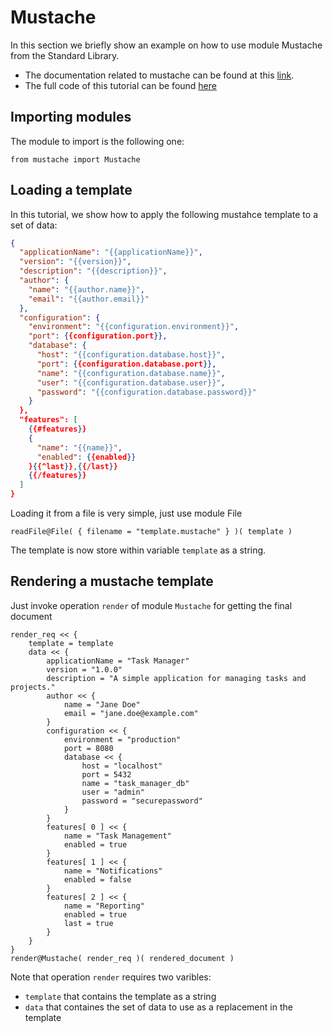 # Mustache
In this section we briefly show an example on how to use module Mustache from the Standard Library.

* The documentation related to mustache can be found at this [link](https://mustache.github.io/).
* The full code of this tutorial can be found [here](https://github.com/jolie/examples/tree/master/Tutorials/mustache)

## Importing modules
The module to import is the following one:

```jolie
from mustache import Mustache
```
## Loading a template
In this tutorial, we show how to apply the following mustahce template to a set of data:

```json
{
  "applicationName": "{{applicationName}}",
  "version": "{{version}}",
  "description": "{{description}}",
  "author": {
    "name": "{{author.name}}",
    "email": "{{author.email}}"
  },
  "configuration": {
    "environment": "{{configuration.environment}}", 
    "port": {{configuration.port}},
    "database": {
      "host": "{{configuration.database.host}}",
      "port": {{configuration.database.port}},
      "name": "{{configuration.database.name}}",
      "user": "{{configuration.database.user}}",
      "password": "{{configuration.database.password}}"
    }
  },
  "features": [
    {{#features}}
    {
      "name": "{{name}}",
      "enabled": {{enabled}}
    }{{^last}},{{/last}}
    {{/features}}
  ]
}
```

Loading it from a file is very simple, just use module File 

```jolie
readFile@File( { filename = "template.mustache" } )( template )
```
The template is now store within variable `template` as a string.

## Rendering a mustache template
Just invoke operation `render` of module `Mustache` for getting the final document
```jolie
render_req << {
    template = template
    data << {
        applicationName = "Task Manager"
        version = "1.0.0"
        description = "A simple application for managing tasks and projects."
        author << {
            name = "Jane Doe"
            email = "jane.doe@example.com"
        }
        configuration << {
            environment = "production"
            port = 8080
            database << {
                host = "localhost"
                port = 5432
                name = "task_manager_db"
                user = "admin"
                password = "securepassword"
            }
        }
        features[ 0 ] << {
            name = "Task Management"
            enabled = true
        }
        features[ 1 ] << {
            name = "Notifications"
            enabled = false
        }
        features[ 2 ] << {
            name = "Reporting"
            enabled = true
            last = true 
        }
    }
}
render@Mustache( render_req )( rendered_document )
```
Note that operation `render` requires two varibles:
* `template` that contains the template as a string 
* `data` that containes the set of data to use as a replacement in the template